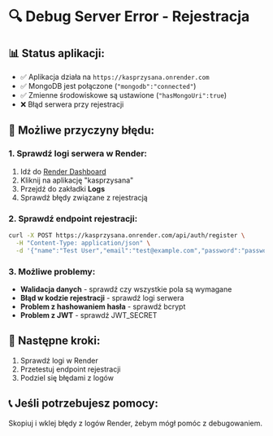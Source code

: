 # 🔍 Debug Server Error - Rejestracja

## 📊 **Status aplikacji:**
- ✅ Aplikacja działa na `https://kasprzysana.onrender.com`
- ✅ MongoDB jest połączone (`"mongodb":"connected"`)
- ✅ Zmienne środowiskowe są ustawione (`"hasMongoUri":true`)
- ❌ Błąd serwera przy rejestracji

## 🔧 **Możliwe przyczyny błędu:**

### 1. Sprawdź logi serwera w Render:
1. Idź do [Render Dashboard](https://dashboard.render.com)
2. Kliknij na aplikację "kasprzysana"
3. Przejdź do zakładki **Logs**
4. Sprawdź błędy związane z rejestracją

### 2. Sprawdź endpoint rejestracji:
```bash
curl -X POST https://kasprzysana.onrender.com/api/auth/register \
  -H "Content-Type: application/json" \
  -d '{"name":"Test User","email":"test@example.com","password":"password123"}'
```

### 3. Możliwe problemy:
- **Walidacja danych** - sprawdź czy wszystkie pola są wymagane
- **Błąd w kodzie rejestracji** - sprawdź logi serwera
- **Problem z hashowaniem hasła** - sprawdź bcrypt
- **Problem z JWT** - sprawdź JWT_SECRET

## 🎯 **Następne kroki:**
1. Sprawdź logi w Render
2. Przetestuj endpoint rejestracji
3. Podziel się błędami z logów

## 📞 **Jeśli potrzebujesz pomocy:**
Skopiuj i wklej błędy z logów Render, żebym mógł pomóc z debugowaniem. 